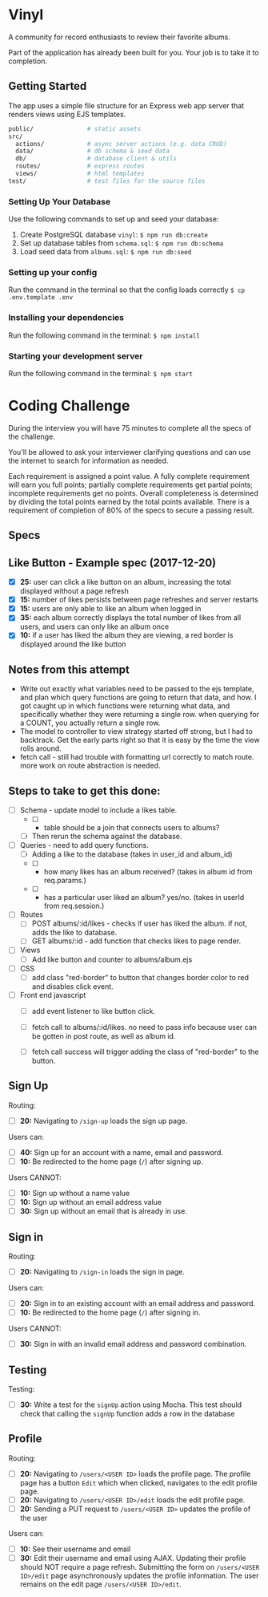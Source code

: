 # Vinyl

A community for record enthusiasts to review their favorite albums.

Part of the application has already been built for you. Your job is to take it to completion.

## Getting Started

The app uses a simple file structure for an Express web app server that renders views using EJS templates.

```sh
public/               # static assets
src/
  actions/            # async server actions (e.g. data CRUD)
  data/               # db schema & seed data
  db/                 # database client & utils
  routes/             # express routes
  views/              # html templates
test/                 # test files for the source files
```

### Setting Up Your Database

Use the following commands to set up and seed your database:

1. Create PostgreSQL database `vinyl`: `$ npm run db:create`
1. Set up database tables from `schema.sql`: `$ npm run db:schema`
1. Load seed data from `albums.sql`: `$ npm run db:seed`

### Setting up your config

Run the command in the terminal so that the config loads correctly
`$ cp .env.template .env`

### Installing your dependencies

Run the following command in the terminal:
`$ npm install`

### Starting your development server

Run the following command in the terminal:
`$ npm start`


# Coding Challenge

During the interview you will have 75 minutes to complete all the specs of the challenge.

You'll be allowed to ask your interviewer clarifying questions and can use the internet to search for information as needed.

Each requirement is assigned a point value. A fully complete requirement will earn you full points; partially complete requirements get partial points; incomplete requirements get no points. Overall completeness is determined by dividing the total points earned by the total points available. There is a requirement of completion of 80% of the specs to secure a passing result.

## Specs

## Like Button - Example spec (2017-12-20)


- [x] __25:__ user can click a like button on an album, increasing the total displayed without a page refresh
- [x] __15:__ number of likes persists between page refreshes and server restarts
- [x] __15:__ users are only able to like an album when logged in
- [x] __35:__ each album correctly displays the total number of likes from all users, and users can only like an album once
- [x] __10:__ if a user has liked the album they are viewing, a red border is displayed around the like button

## Notes from this attempt

- Write out exactly what variables need to be passed to the ejs template, and plan which query functions are going to return that data, and how. I got caught up in which functions were returning what data, and specifically whether they were returning a single row. when querying for a COUNT, you actually return a single row.
- The model to controller to view strategy started off strong, but I had to backtrack. Get the early parts right so that it is easy by the time the view rolls around.
- fetch call - still had trouble with formatting url correctly to match route. more work on route abstraction is needed.

## Steps to take to get this done:

- [ ] Schema - update model to include a likes table.
  - [ ] - table should be a join that connects users to albums?
  - [ ] Then rerun the schema against the database.
- [ ] Queries - need to add query functions.
  - [ ] Adding a like to the database (takes in user_id and album_id)
  - [ ] - how many likes has an album received? (takes in album id from req.params.)
  - [ ] - has a particular user liked an album? yes/no. (takes in userId from req.session.)
- [ ] Routes
  - [ ] POST albums/:id/likes - checks if user has liked the album. if not, adds the like to database.
  - [ ] GET albums/:id - add function that checks likes to page render.
- [ ] Views
  - [ ] Add like button and counter to albums/album.ejs
- [ ] CSS
  - [ ] add class "red-border" to button that changes border color to red and disables click event.
- [ ] Front end javascript
  - [ ] add event listener to like button click.
  - [ ] fetch call to albums/:id/likes. no need to pass info because user can be gotten in post route, as well as album id.
  - [ ] fetch call success will trigger adding the class of "red-border" to the button.




## Sign Up

Routing:
- [ ] __20:__ Navigating to `/sign-up` loads the sign up page.

Users can:
- [ ] __40:__ Sign up for an account with a name, email and password.
- [ ] __10:__ Be redirected to the home page (`/`) after signing up.

Users CANNOT:
- [ ] __10:__ Sign up without a name value
- [ ] __10:__ Sign up without an email address value
- [ ] __30:__ Sign up without an email that is already in use.

## Sign in

Routing:
- [ ] __20:__ Navigating to `/sign-in` loads the sign in page.

Users can:
- [ ] __20:__ Sign in to an existing account with an email address and password.
- [ ] __10:__ Be redirected to the home page (`/`) after signing in.

Users CANNOT:

- [ ] __30:__ Sign in with an invalid email address and password combination.

## Testing

Testing:
- [ ] __30:__ Write a test for the `signUp` action using Mocha. This test should check that calling the `signUp` function adds a row in the database

## Profile

Routing:
- [ ] __20:__ Navigating to `/users/<USER ID>` loads the profile page. The profile page has a button `Edit` which when clicked, navigates to the edit profile page.
- [ ] __20:__ Navigating to `/users/<USER ID>/edit` loads the edit profile page.
- [ ] __20:__ Sending a PUT request to `/users/<USER ID>` updates the profile of the user

Users can:
- [ ] __10:__ See their username and email
- [ ] __30:__ Edit their username and email using AJAX. Updating their profile should NOT require a page refresh. Submitting the form on `/users/<USER ID>/edit` page asynchronously updates the profile information. The user remains on the edit page `/users/<USER ID>/edit`.
